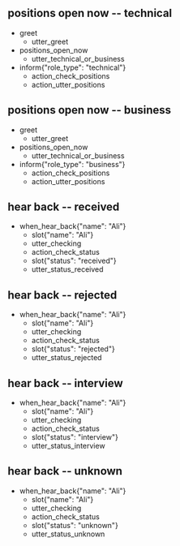 ## positions open now -- technical
* greet
  - utter_greet
* positions_open_now
  - utter_technical_or_business
* inform{"role_type": "technical"}
  - action_check_positions
  - action_utter_positions

## positions open now -- business
* greet
  - utter_greet
* positions_open_now
  - utter_technical_or_business
* inform{"role_type": "business"}
  - action_check_positions
  - action_utter_positions

## hear back -- received
* when_hear_back{"name": "Ali"}
  - slot{"name": "Ali"}
  - utter_checking
  - action_check_status
  - slot{"status": "received"}
  - utter_status_received

## hear back -- rejected
* when_hear_back{"name": "Ali"}
  - slot{"name": "Ali"}
  - utter_checking
  - action_check_status
  - slot{"status": "rejected"}
  - utter_status_rejected

## hear back -- interview
* when_hear_back{"name": "Ali"}
  - slot{"name": "Ali"}
  - utter_checking
  - action_check_status
  - slot{"status": "interview"}
  - utter_status_interview

## hear back -- unknown
* when_hear_back{"name": "Ali"}
  - slot{"name": "Ali"}
  - utter_checking
  - action_check_status
  - slot{"status": "unknown"}
  - utter_status_unknown
